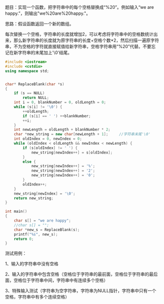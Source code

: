 题目：实现一个函数，把字符串中的每个空格替换成“%20”。例如输入“we are happy.”，则输出"we%20are%20happy."。



思路：假设函数返回一个新的数组。

​	每次替换一个空格，字符串的长度就增加2，可以考虑将字符串中的空格数统计出来，那么新字符串的长度就为原字符串的长度+空格个数*2，然后扫描一遍原字符串，不为空格的字符就直接赋值给新字符串，空格字符串用“%20”代替。不要忘记在新字符串的末尾加上'\0'结尾。

```c++
#include <iostream>
#include <cstdio>
using namespace std;


char* ReplaceBlank(char *s)
{
	if (s == NULL)
		return NULL;
	int i = 0, blankNumber = 0, oldLength = 0;
	while (s[i] != '\0') {
		++oldLength;
		if (s[i] == ' ') ++blankNumber;
		++i;
	}
	int newLength = oldLength + blankNumber * 2;
	char *new_string = new char[newLength + 1];		//字符串末尾'\0'
	int oldIndex = 0, newIndex = 0;
	while (oldIndex < oldLength && newIndex < newLength) {
		if (s[oldIndex] != ' ') {
			new_string[newIndex++] = s[oldIndex];
		}
		else {
			new_string[newIndex++] = '%';
			new_string[newIndex++] = '2';
			new_string[newIndex++] = '0';
		}
		oldIndex++;
	}
	new_string[newIndex] = '\0';
	return new_string;
}

int main()
{
	char s[] = "we are happy";
	//char s[] = "";
	char *new_s = ReplaceBlank(s);
	printf("%s", new_s);
	return 0;
}
```



测试用例：

1、输入的字符串中没有空格

2、输入的字符串中包含空格（空格位于字符串的最前面，空格位于字符串的最后面，空格位于字符串中间，字符串中有连续多个空格）

3、特殊输入测试（字符串为空字符串，字符串为NULL指针，字符串中只有一个空格，字符串中有多个连续空格）
